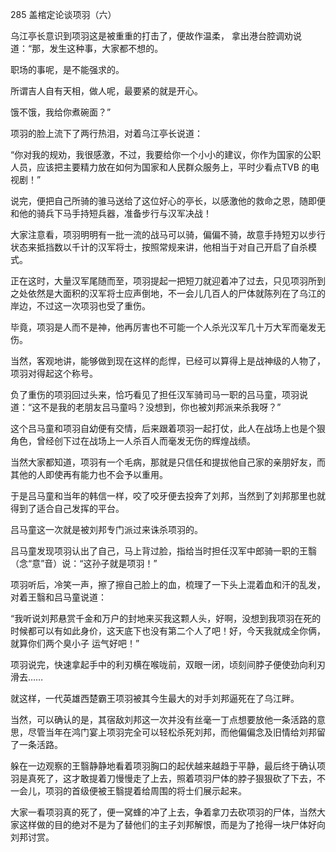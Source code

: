 285 盖棺定论谈项羽（六）



乌江亭长意识到项羽这是被重重的打击了，便故作温柔， 拿出港台腔调劝说道：“那，发生这种事，大家都不想的。

职场的事呢，是不能强求的。

所谓吉人自有天相，做人呢，最要紧的就是开心。

饿不饿，我给你煮碗面？”



项羽的脸上流下了两行热泪，对着乌江亭长说道：

“你对我的规劝，我很感激，不过，我要给你一个小小的建议，你作为国家的公职人员，应该把主要精力放在如何为国家和人民群众服务上，平时少看点TVB 的电视剧！”

说完，便把自己所骑的骓马送给了这位好心的亭长，以感激他的救命之恩，随即便和他的骑兵下马手持短兵器，准备步行与汉军决战！

大家注意看，项羽明明有一批一流的战马可以骑，偏偏不骑，故意手持短刃以步行状态来抵挡数以千计的汉军将士，按照常规来讲，他相当于对自己开启了自杀模式。



正在这时，大量汉军尾随而至，项羽提起一把短刀就迎着冲了过去，只见项羽所到之处依然是大面积的汉军将士应声倒地，不一会儿几百人的尸体就陈列在了乌江的岸边，不过这一次项羽也受了重伤。

毕竟，项羽是人而不是神，他再厉害也不可能一个人杀光汉军几十万大军而毫发无伤。

当然，客观地讲，能够做到现在这样的彪悍，已经可以算得上是战神级的人物了，项羽对得起这个称号。



负了重伤的项羽回过头来，恰巧看见了担任汉军骑司马一职的吕马童，项羽说道：“这不是我的老朋友吕马童吗？没想到，你也被刘邦派来杀我呀？”

这个吕马童和项羽自幼便有交情，后来跟着项羽一起打仗，此人在战场上也是个狠角色，曾经创下过在战场上一人杀百人而毫发无伤的辉煌战绩。

当然大家都知道，项羽有一个毛病，那就是只信任和提拔他自己家的亲朋好友，而其他的人即使再有能力也不会予以重用。

于是吕马童和当年的韩信一样，咬了咬牙便去投奔了刘邦，当然到了刘邦那里也就得到了适合自己发挥的平台。

吕马童这一次就是被刘邦专门派过来诛杀项羽的。



吕马童发现项羽认出了自己，马上背过脸，指给当时担任汉军中郎骑一职的王翳（念“意”音）说：“这孙子就是项羽！”

项羽听后，冷笑一声，擦了擦自己脸上的血，梳理了一下头上混着血和汗的乱发，对着王翳和吕马童说道：

“我听说刘邦悬赏千金和万户的封地来买我这颗人头，好啊，没想到我项羽在死的时候都可以有如此身价，这天底下也没有第二个人了吧！好，今天我就成全你俩，就算你们两个臭小子
运气好吧！”

项羽说完，快速拿起手中的利刃横在喉咙前，双眼一闭，顷刻间脖子便使劲向利刃滑去……

就这样，一代英雄西楚霸王项羽被其今生最大的对手刘邦逼死在了乌江畔。

当然，可以确认的是，其宿敌刘邦这一次并没有丝毫一丁点想要放他一条活路的意思，尽管当年在鸿门宴上项羽完全可以轻松杀死刘邦，而他偏偏念及旧情给刘邦留了一条活路。



躲在一边观察的王翳静静地看着项羽胸口的起伏越来越趋于平静，最后终于确认项羽是真死了，这才敢提着刀慢慢走了上去，照着项羽尸体的脖子狠狠砍了下去，不一会儿，项羽的首级便被王翳提着给周围的将士们展示起来。

大家一看项羽真的死了，便一窝蜂的冲了上去，争着拿刀去砍项羽的尸体，当然大家这样做的目的绝对不是为了替他们的主子刘邦解恨，而是为了抢得一块尸体好向刘邦讨赏。


